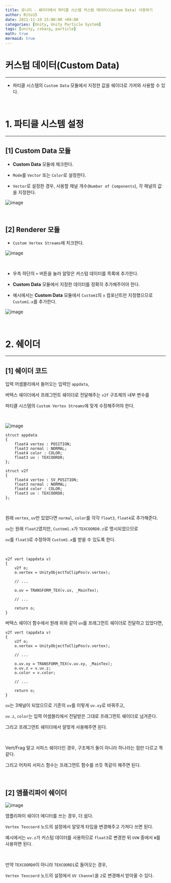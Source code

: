 ```yaml
---
title: 유니티 - 쉐이더에서 파티클 시스템 커스텀 데이터(Custom Data) 사용하기
author: Rito15
date: 2021-11-19 15:00:00 +09:00
categories: [Unity, Unity Particle System]
tags: [unity, csharp, particle]
math: true
mermaid: true
---
```


# 커스텀 데이터(Custom Data)
---
- 파티클 시스템의 `Custom Data` 모듈에서 지정한 값을 쉐이더로 가져와 사용할 수 있다.

<br>



# 1. 파티클 시스템 설정
---

## **[1] Custom Data 모듈**
- **Custom Data** 모듈에 체크한다.

- `Mode`를 `Vector` 또는 `Color`로 설정한다.

- `Vector`로 설정한 경우, 사용할 채널 개수(`Number of Components`), 각 채널의 값을 지정한다.

![image](https://user-images.githubusercontent.com/42164422/142575392-5cded22c-cb54-4239-8672-d9aa76ed7759.png)

<br>

## **[2] Renderer 모듈**
- `Custom Vertex Streams`에 치크한다.

![image](https://user-images.githubusercontent.com/42164422/142575505-691f7f9b-f584-4e3d-9b65-feda48dddad8.png)

<br>

- 우측 하단의 `+` 버튼을 눌러 알맞은 커스텀 데이터를 목록에 추가한다.

- **Custom Data** 모듈에서 지정한 데이터를 정확히 추가해주어야 한다.

- 예시에서는 **Custom Data** 모듈에서 `Custom1`의 `x` 컴포넌트만 지정했으므로 `Custom1.x`를 추가한다.

![image](https://user-images.githubusercontent.com/42164422/142578054-e6ffd4dc-4e79-4c4a-bc56-0e761df8791b.png)

<br>



# 2. 쉐이더
---

## **[1] 쉐이더 코드**

입력 어셈블리에서 들어오는 입력인 `appdata`,

버텍스 쉐이더에서 프래그먼트 쉐이더로 전달해주는 `v2f` 구조체의 내부 변수를

파티클 시스템의 `Custom Vertex Streams`에 맞게 수정해주어야 한다.

<br>

![image](https://user-images.githubusercontent.com/42164422/142578739-b5ab313c-827d-4b01-9ce2-c2f462050732.png)

```hlsl
struct appdata
{
    float4 vertex : POSITION;
    float3 normal : NORMAL;
    float4 color : COLOR;
    float3 uv : TEXCOORD0;
};

struct v2f
{
    float4 vertex : SV_POSITION;
    float3 normal : NORMAL;
    float4 color : COLOR;
    float3 uv : TEXCOORD0;
};
```

<br>

원래 `vertex`, `uv`만 있었다면 `normal`, `color`를 각각 `float3`, `float4`로 추가해준다.

`uv`는 원래 `float2`였지만, `Custom1.x`가 `TEXCOORD0.z`로 명시되었으므로

`uv`를 `float3`로 수정하여 `Custom1.x`를 받을 수 있도록 한다.

<br>

```hlsl
v2f vert (appdata v)
{
    v2f o;
    o.vertex = UnityObjectToClipPos(v.vertex);
    
    // ...
    
    o.uv = TRANSFORM_TEX(v.uv, _MainTex);
    
    // ...
    
    return o;
}
```

버텍스 쉐이더 함수에서 원래 위와 같이 `uv`를 프래그먼트 쉐이더로 전달하고 있었다면,

```hlsl
v2f vert (appdata v)
{
    v2f o;
    o.vertex = UnityObjectToClipPos(v.vertex);
    
    // ...
    
    o.uv.xy = TRANSFORM_TEX(v.uv.xy, _MainTex);
    o.uv.z = v.uv.z;
    o.color = v.color;
    
    // ...
    
    return o;
}
```

`uv`는 3채널이 되었으므로 기존의 `uv`를 이렇게 `uv.xy`로 바꿔주고,

`uv.z`, `color`는 입력 어셈블리에서 전달받은 그대로 프래그먼트 쉐이더로 넘겨준다.

그리고 프래그먼트 쉐이더에서 알맞게 사용해주면 된다.

<br>

Vert/Frag 말고 서피스 쉐이더인 경우, 구조체가 둘이 아니라 하나라는 점만 다르고 똑같다.

그리고 어차피 서피스 함수는 프래그먼트 함수를 쓰듯 똑같이 해주면 된다.

<br>

## **[2] 앰플리파이 쉐이더**

![image](https://user-images.githubusercontent.com/42164422/142581013-0006a081-ed1a-46a9-983c-c34bc998ad7d.png)

앰플리파이 쉐이더 에디터를 쓰는 경우, 더 쉽다.

`Vertex Texcoord` 노드의 설정에서 알맞게 타입을 변경해주고 가져다 쓰면 된다.

예시에서는 `uv.z`가 커스텀 데이터를 사용하므로 `float3`로 변경한 뒤 `UVW` 중에서 `W`를 사용하면 된다.

<br>

만약 `TEXCOORD0`이 아니라 `TEXCOORD1`로 들어오는 경우,

`Vertex Texcoord` 노드의 설정에서 `UV Channel`을 `2`로 변경해서 받아올 수 있다.

